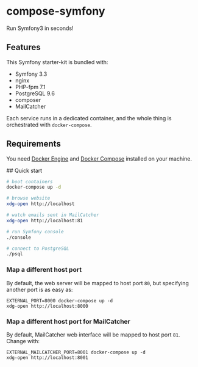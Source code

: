 # compose-symfony

Run Symfony3 in seconds!

## Features

This Symfony starter-kit is bundled with:
- Symfony 3.3
- nginx
- PHP-fpm 7.1
- PostgreSQL 9.6
- composer
- MailCatcher

Each service runs in a dedicated container, and the whole thing is orchestrated with `docker-compose`.

## Requirements

You need [Docker Engine](https://docs.docker.com/engine/) and [Docker Compose](https://docs.docker.com/compose/) installed on your machine.

## Quick start

```sh
# boot containers
docker-compose up -d

# browse website
xdg-open http://localhost

# watch emails sent in MailCatcher
xdg-open http://localhost:81

# run Symfony console
./console

# connect to PostgreSQL
./psql
```

### Map a different host port

By default, the web server will be mapped to host port `80`, but specifying another port is as easy as:

```
EXTERNAL_PORT=8000 docker-compose up -d
xdg-open http://localhost:8000
```

### Map a different host port for MailCatcher

By default, MailCatcher web interface will be mapped to host port `81`. Change with:
```
EXTERNAL_MAILCATCHER_PORT=8001 docker-compose up -d
xdg-open http://localhost:8001
```
